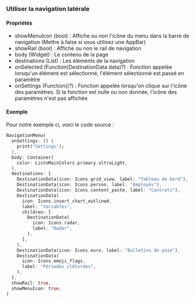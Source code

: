 ### Utiliser la navigation latérale

#### Propriétés
*  showMenuIcon (bool) : Affiche ou non l'icône du menu dans la barre de navigation (Mettre à false si vous utilisez une AppBar)
*  showRail (bool) : Affiche ou non le rail de navigation
*  body (Widget) : Le contenu de la page
*  destinations (List<DestinationData>) : Les éléments de la navigation
*  onSelected (Function(DestinationData data)?) : Fonction appelée lorsqu'un élément est sélectionné, l'élément sélectionné est passé en paramètre
*  onSettings (Function()?) : Fonction appelée lorsqu'on clique sur l'icône des paramètres. Si la fonction est nulle ou non donnée, l'icône des paramètres n'est pas affichée

#### Exemple

Pour notre exemple ci, voici le code source :
```dart
NavigationMenu(
  onSettings: () {
    print("Settings");
  },
  body: Container(
    color: ListoMainColors.primary.ultraLight,
  ),
  destinations: [
    DestinationData(icon: Icons.grid_view, label: "Tableau de bord"),
    DestinationData(icon: Icons.person, label: "Employés"),
    DestinationData(icon: Icons.content_paste, label: "Contrats"),
    DestinationData(
      icon: Icons.insert_chart_outlined,
      label: "Variables",
      children: [
        DestinationData(
          icon: Icons.radar,
          label: "Radar",
        ),
      ],
    ),
    DestinationData(icon: Icons.euro, label: "Bulletins de paie"),
    DestinationData(
      icon: Icons.emoji_flags,
      label: "Périodes clôturées",
    ),
  ],
  showRail: true,
  showMenuIcon: true,
)
```